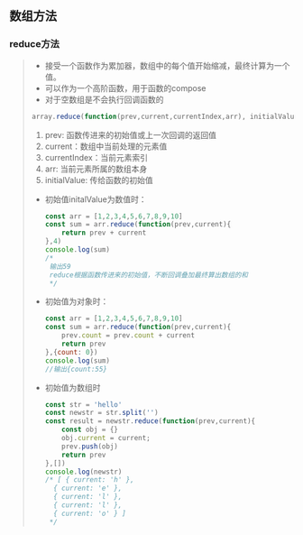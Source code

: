 ## 数组方法

### reduce方法

> - 接受一个函数作为累加器，数组中的每个值开始缩减，最终计算为一个值。
> - 可以作为一个高阶函数，用于函数的compose
> - 对于空数组是不会执行回调函数的
>
> ```javascript
> array.reduce(function(prev,current,currentIndex,arr), initialValue)
> ```
>
> 1. prev: 函数传进来的初始值或上一次回调的返回值
> 2. current：数组中当前处理的元素值
> 3. currentIndex：当前元素索引
> 4. arr: 当前元素所属的数组本身
> 5. initialValue: 传给函数的初始值
>
> - 初始值initalValue为数值时：
>
>   ```javascript
>   const arr = [1,2,3,4,5,6,7,8,9,10]
>   const sum = arr.reduce(function(prev,current){
>       return prev + current
>   },4)
>   console.log(sum) 
>   /*
>    输出59
>    reduce根据函数传进来的初始值，不断回调叠加最终算出数组的和
>    */
>   ```
>
> - 初始值为对象时：
>
>   ```javascript
>   const arr = [1,2,3,4,5,6,7,8,9,10]
>   const sum = arr.reduce(function(prev,current){
>       prev.count = prev.count + current
>       return prev
>   },{count: 0})
>   console.log(sum)
>   //输出{count:55}
>   ```
>
> - 初始值为数组时
>
>   ```javascript
>   const str = 'hello'
>   const newstr = str.split('')
>   const result = newstr.reduce(function(prev,current){
>       const obj = {}
>       obj.current = current;
>       prev.push(obj)
>       return prev
>   },[])
>   console.log(newstr)
>   /* [ { current: 'h' },
>     { current: 'e' },
>     { current: 'l' },
>     { current: 'l' },
>     { current: 'o' } ]
>    */
>   ```
>
>   


